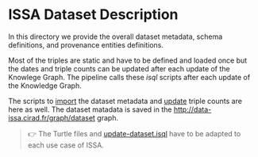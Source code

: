 # ISSA Dataset Description

In this directory we provide the overall dataset metadata, schema definitions, and provenance entities definitions.  

Most of the triples are static and have to be defined and loaded once but the dates and triple counts can be updated after each update of the Knowlege Graph. The pipeline calls these *isql* scripts after each update of the Knowledge Graph.   

The scripts to [import](./import-dataset.sh) the dataset metadata and [update](./update-dataset.sh) triple counts are here as well. The dataset matadata is saved in the <http://data-issa.cirad.fr/graph/dataset> graph.  


>:point_right: The Turtle files and [update-dataset.isql](./update-dataset.isql) have to be adapted to each use case of ISSA.
